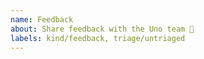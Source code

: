 ```yaml
---
name: Feedback
about: Share feedback with the Uno team 💖
labels: kind/feedback, triage/untriaged
---
```


<!-- Thanks for stopping on by to share feedback 💖

If you are after inspiration, folks typically submit feedback on the following topics:

- what version of the Uno Toolkit and what platforms you are using it with?
- what do you like?
- what is lacking?
- what do you long for going forward?
- where and how you have used Uno in production?
- any friction that hinders adoption of the Uno Toolkit.
- any friction that's preventing you from contributing to the Uno Toolkit.

If you are representing an organization that wishes to discuss in private, please [contact us](https://platform.uno/contact/).

-->

